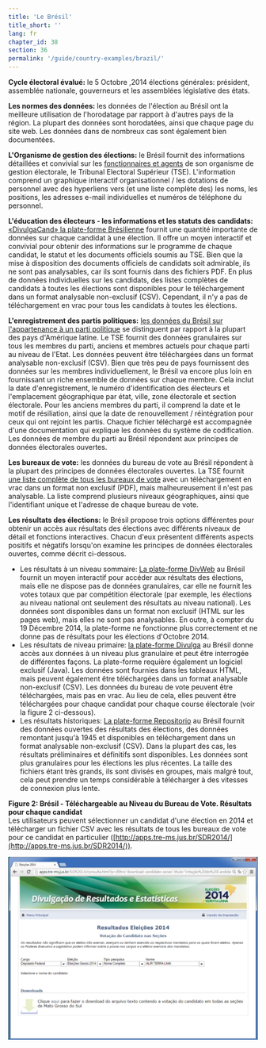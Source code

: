 ```yaml
---
title: 'Le Brésil'
title_short: ''
lang: fr
chapter_id: 38
section: 36
permalink: '/guide/country-examples/brazil/'
---
```


**Cycle électoral évalué:** le 5 Octobre ,2014 élections générales: président, assemblée nationale, gouverneurs et les assemblées législative des états.

**Les normes des données:** les données de l'élection au Brésil ont la meilleure utilisation de l'horodatage par rapport à d'autres pays de la région. La plupart des données sont horodatées, ainsi que chaque page du site web. Les données dans de nombreux cas sont également bien documentées.

**L'Organisme de gestion des élections:** le Brésil fournit des informations détaillées et convivial sur les [fonctionnaires et agents](http://www.tse.jus.br/institucional/o-tse/organograma-tse) de son organisme de gestion électorale, le Tribunal Electoral Supérieur (TSE). L'information comprend un graphique interactif organisationnel / les dotations de personnel avec des hyperliens vers (et une liste complète des) les noms, les positions, les adresses e-mail individuelles et numéros de téléphone du personnel.

**L'éducation des électeurs - les informations et les statuts des candidats:** [«DivulgaCand» la plate-forme Brésilienne](http://www.tse.jus.br/eleicoes/eleicoes-2014/sistema-de-divulgacao-de-candidaturas) fournit une quantité importante de données sur chaque candidat à une élection. Il offre un moyen interactif et convivial pour obtenir des informations sur le programme de chaque candidat, le statut et les documents officiels soumis au TSE. Bien que la mise à disposition des documents officiels de candidats soit admirable, ils ne sont pas analysables, car ils sont fournis dans des fichiers PDF. En plus de données individuelles sur les candidats, des listes complètes de candidats à toutes les élections sont disponibles pour le téléchargement dans un format analysable non-exclusif (CSV). Cependant, il n'y a pas de téléchargement en vrac pour tous les candidats à toutes les élections.

**L'enregistrement des partis politiques:** [les données du Brésil sur l'appartenance à un parti politique](http://www.tre-sp.jus.br/partidos/filiacao-partidaria/filiacao-partidaria) se distinguent par rapport à la plupart des pays d'Amérique latine. Le TSE fournit des données granulaires sur tous les membres du parti, anciens et membres actuels pour chaque parti au niveau de l'Etat. Les données peuvent être téléchargées dans un format analysable non-exclusif (CSV). Bien que très peu de pays fournissent des données sur les membres individuellement, le Brésil va encore plus loin en fournissant un riche ensemble de données sur chaque membre. Cela inclut la date d'enregistrement, le numéro d'identification des électeurs et l'emplacement géographique par état, ville, zone électorale et section électorale. Pour les anciens membres du parti, il comprend la date et le motif de résiliation, ainsi que la date de renouvellement / réintégration pour ceux qui ont rejoint les partis. Chaque fichier téléchargé est accompagnée d'une documentation qui explique les données du système de codification. Les données de membre du parti au Brésil répondent aux principes de données électorales ouvertes.

**Les bureaux de vote:** les données du bureau de vote au Brésil répondent à la plupart des principes de données électorales ouvertes. La TSE fournit [une liste complète de tous les bureaux de vote](http://www.justicaeleitoral.jus.br/arquivos/tre-pa-locais-de-votacao-do-estado-do-para-para-as-eleicoes-2014) avec un téléchargement en vrac dans un format non exclusif (PDF), mais malheureusement il n'est pas analysable. La liste comprend plusieurs niveaux géographiques, ainsi que l'identifiant unique et l'adresse de chaque bureau de vote.

**Les résultats des élections:** le Brésil propose trois options différentes pour obtenir un accès aux résultats des élections avec différents niveaux de détail et fonctions interactives. Chacun d'eux présentent différents aspects positifs et négatifs lorsqu'on examine les principes de données électorales ouvertes, comme décrit ci-dessous.

- Les résultats à un niveau sommaire: [La plate-forme DivWeb](http://divulga.tse.jus.br/oficial/index.html) au Brésil fournit un moyen interactif pour accéder aux résultats des élections, mais elle ne dispose pas de données granulaires, car elle ne fournit les votes totaux que par compétition électorale (par exemple, les élections au niveau national ont seulement des résultats au niveau national). Les données sont disponibles dans un format non exclusif (HTML sur les pages web), mais elles ne sont pas analysables. En outre, à compter du 19 Décembre 2014, la plate-forme ne fonctionne plus correctement et ne donne pas de résultats pour les élections d'Octobre 2014.
- Les résultats de niveau primaire: [la plate-forme Divulga](http://apps.tre-ms.jus.br/SDR2014/) au Brésil donne accès aux données à un niveau plus granulaire et peut être interrogée de différentes façons. La plate-forme requière également un logiciel exclusif (Java). Les données sont fournies dans les tableaux HTML, mais peuvent également être téléchargées dans un format analysable non-exclusif (CSV). Les données du bureau de vote peuvent être téléchargées, mais pas en vrac. Au lieu de cela, elles peuvent être téléchargées pour chaque candidat pour chaque course électorale (voir la figure 2 ci-dessous).
- Les résultats historiques: [La plate-forme Repositorio](http://www.tse.jus.br/eleicoes/estatisticas/repositorio-de-dados-eleitorais) au Brésil fournit des données ouvertes des résultats des élections, des données remontant jusqu'à 1945 et disponibles en téléchargement dans un format analysable non-exclusif (CSV). Dans la plupart des cas, les résultats préliminaires et définitifs sont disponibles. Les données sont plus granulaires pour les élections les plus récentes. La taille des fichiers étant très grands, ils sont divisés en groupes, mais malgré tout, cela peut prendre un temps considérable à télécharger à des vitesses de connexion plus lente.

**Figure 2: Brésil - Téléchargeable au Niveau du Bureau de Vote. Résultats pour chaque candidat**  
Les utilisateurs peuvent sélectionner un candidat d'une élection en 2014 et télécharger un fichier CSV avec les résultats de tous les bureaux de vote pour ce candidat en particulier ([http://apps.tre-ms.jus.br/SDR2014/](http://apps.tre-ms.jus.br/SDR2014/)).

[![Brésil - Téléchargeable au Niveau du Bureau de Vote. Résultats pour chaque candidat](/assets/images/guide/figure_2_brazil.png)](/assets/images/guide/figure_2_brazil.png)
